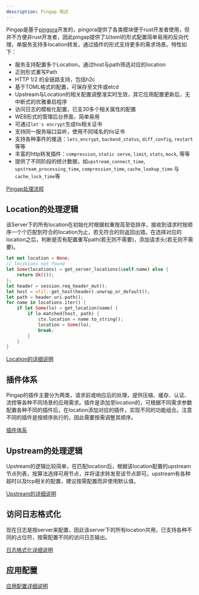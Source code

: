 ```yaml
---
description: Pingap 简述
---
```


Pingap是基于[pingora](https://github.com/cloudflare/pingora)开发的，pingora提供了各类模块便于rust开发者使用，但并不方便非rust开发者，因此pingap提供了以toml的形式配置简单易用的反向代理，单服务支持多location转发，通过插件的形式支持更多的需求场景。特性如下：

- 服务支持配置多个Location，通过host与path筛选对应的location
- 正则形式重写Path
- HTTP 1/2 的全链路支持，包括h2c
- 基于TOML格式的配置，可保存至文件或etcd
- Upstream与Location的相关配置调整准实时生效，其它应用配置更新后，无中断式的优雅重启程序
- 访问日志的模板化配置，已支30多个相关属性的配置
- WEB形式的管理后台界面，简单易用
- 可通过`let's encrypt`生成tls相关证书
- 支持同一服务端口监听，使用不同域名的tls证书
- 支持各种事件的推送：`lets_encrypt`, `backend_status`, `diff_config`, `restart`等等
- 丰富的http转发插件：`compression`, `static serve`, `limit`, `stats`, `mock`, 等等
- 提供了不同阶段的统计数据，如`upstream_connect_time`, `upstream_processing_time`, `compression_time`, `cache_lookup_time` 与 `cache_lock_time`等

[Pingap处理流程](./phase_chart_zh.md)

## Location的处理逻辑

该Server下的所有location在初始化时根据权重按高至低排序，接收到请求时按顺序一个个匹配到符合的location为止，若无符合的则返回出错。在选择对应的location之后，判断是否有配置重写path(若无则不需要)，添加请求头(若无则不需要)。

```rust
let mut location = None;
// locations not found
let Some(locations) = get_server_locations(&self.name) else {
    return Ok(());
};
let header = session.req_header_mut();
let host = util::get_host(header).unwrap_or_default();
let path = header.uri.path();
for name in locations.iter() {
    if let Some(lo) = get_location(name) {
        if lo.matched(host, path) {
            ctx.location = name.to_string();
            location = Some(lo);
            break;
        }
    }
}
```

[Location的详细说明](./location_zh.md)

## 插件体系

Pingap的插件主要分为两类，请求前或响应后的处理，提供压缩、缓存、认证、流控等各种不同场景的应用需求。插件是添加至location的，可根据不同需求参数配置各种不同的插件后，在location添加对应的插件，实现不同的功能组合。注意不同的插件是按顺序执行的，因此需要按需调整其顺序。

[插件体系](./plugin_zh.md)

## Upstream的处理逻辑

Upstream的逻辑比较简单，在匹配location后，根据该location配置的upstream节点列表，按算法选择可用节点，并将请求转发至该节点即可。upstream有各种超时以及tcp相关的配置，建议按需配置而非使用默认值。

[Upstream的详细说明](./upstream_zh.md)

## 访问日志格式化

现在日志是按server来配置，因此该server下的所有location共用，已支持各种不同的占位符，按需配置不同的访问日志输出。

[日志格式化详细说明](./log_zh.md)

## 应用配置

[应用配置详细说明](./config_zh.md)
